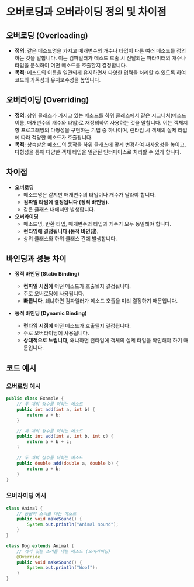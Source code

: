 # 오버로딩과 오버라이딩 정의 및 차이점

## 오버로딩 (Overloading)
- **정의**: 같은 메소드명을 가지고 매개변수의 개수나 타입이 다른 여러 메소드를 정의하는 것을 말합니다. 이는 컴파일러가 메소드 호출 시 전달되는 파라미터의 개수나 타입을 분석하여 어떤 메소드를 호출할지 결정합니다.
- **목적**: 메소드의 이름을 일관되게 유지하면서 다양한 입력을 처리할 수 있도록 하여 코드의 가독성과 유지보수성을 높입니다.

## 오버라이딩 (Overriding)
- **정의**: 상위 클래스가 가지고 있는 메소드를 하위 클래스에서 같은 시그니처(메소드 이름, 매개변수의 개수와 타입)로 재정의하여 사용하는 것을 말합니다. 이는 객체지향 프로그래밍의 다형성을 구현하는 기법 중 하나이며, 런타임 시 객체의 실제 타입에 따라 적당한 메소드가 호출됩니다.
- **목적**: 상속받은 메소드의 동작을 하위 클래스에 맞게 변경하여 재사용성을 높이고, 다형성을 통해 다양한 객체 타입을 일관된 인터페이스로 처리할 수 있게 합니다.

## 차이점
- **오버로딩**
    - 메소드명은 같지만 매개변수의 타입이나 개수가 달라야 합니다.
    - **컴파일 타임에 결정됩니다 (정적 바인딩)**.
    - 같은 클래스 내에서만 발생합니다.
- **오버라이딩**
    - 메소드명, 반환 타입, 매개변수의 타입과 개수가 모두 동일해야 합니다.
    - **런타임에 결정됩니다 (동적 바인딩)**.
    - 상위 클래스와 하위 클래스 간에 발생합니다.

## 바인딩과 성능 차이
- **정적 바인딩 (Static Binding)**
    - **컴파일 시점에** 어떤 메소드가 호출될지 결정됩니다.
    - 주로 오버로딩에 사용됩니다.
    - **빠릅니다**, 왜냐하면 컴파일러가 메소드 호출을 미리 결정하기 때문입니다.

- **동적 바인딩 (Dynamic Binding)**
    - **런타임 시점에** 어떤 메소드가 호출될지 결정됩니다.
    - 주로 오버라이딩에 사용됩니다.
    - **상대적으로 느립니다**, 왜냐하면 런타임에 객체의 실제 타입을 확인해야 하기 때문입니다.

## 코드 예시

### 오버로딩 예시
```java
public class Example {
    // 두 개의 정수를 더하는 메소드
    public int add(int a, int b) {
        return a + b;
    }

    // 세 개의 정수를 더하는 메소드
    public int add(int a, int b, int c) {
        return a + b + c;
    }

    // 두 개의 실수를 더하는 메소드
    public double add(double a, double b) {
        return a + b;
    }
}
```  

### 오버라이딩 예시
```Java
class Animal {
    // 동물이 소리를 내는 메소드
    public void makeSound() {
        System.out.println("Animal sound");
    }
}

class Dog extends Animal {
    // 개가 짖는 소리를 내는 메소드 (오버라이딩)
    @Override
    public void makeSound() {
        System.out.println("Woof");
    }
}
```
